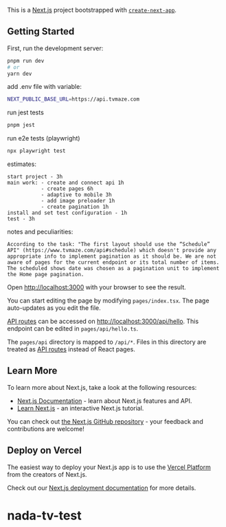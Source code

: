 This is a [Next.js](https://nextjs.org/) project bootstrapped with [`create-next-app`](https://github.com/vercel/next.js/tree/canary/packages/create-next-app).

## Getting Started

First, run the development server:

```bash
pnpm run dev
# or
yarn dev
``` 

 
  
  
  
add .env file with variable: 

```bash
NEXT_PUBLIC_BASE_URL=https://api.tvmaze.com 
```

 

 
run jest tests
 
  ```bash
pnpm jest
``` 


 
run e2e tests (playwright)
```bash 
npx playwright test
```

estimates: 

```
start project - 3h
main work: - create and connect api 1h
           - create pages 6h
           - adaptive to mobile 3h
           - add image preloader 1h
           - create pagination 1h
install and set test configuration - 1h
test - 3h
  ```
  
  notes and peculiarities:
  
  ```
  According to the task: "The first layout should use the “Schedule” API" (https://www.tvmaze.com/api#schedule) which doesn't provide any appropriate info to implement pagination as it should be. We are not aware of pages for the current endpoint or its total number of items. The scheduled shows date was chosen as a pagination unit to implement the Home page pagination. 
  ```





Open [http://localhost:3000](http://localhost:3000) with your browser to see the result.

You can start editing the page by modifying `pages/index.tsx`. The page auto-updates as you edit the file.

[API routes](https://nextjs.org/docs/api-routes/introduction) can be accessed on [http://localhost:3000/api/hello](http://localhost:3000/api/hello). This endpoint can be edited in `pages/api/hello.ts`.

The `pages/api` directory is mapped to `/api/*`. Files in this directory are treated as [API routes](https://nextjs.org/docs/api-routes/introduction) instead of React pages.

## Learn More

To learn more about Next.js, take a look at the following resources:

- [Next.js Documentation](https://nextjs.org/docs) - learn about Next.js features and API.
- [Learn Next.js](https://nextjs.org/learn) - an interactive Next.js tutorial.

You can check out [the Next.js GitHub repository](https://github.com/vercel/next.js/) - your feedback and contributions are welcome!

## Deploy on Vercel

The easiest way to deploy your Next.js app is to use the [Vercel Platform](https://vercel.com/new?utm_medium=default-template&filter=next.js&utm_source=create-next-app&utm_campaign=create-next-app-readme) from the creators of Next.js.

Check out our [Next.js deployment documentation](https://nextjs.org/docs/deployment) for more details.
# nada-tv-test
